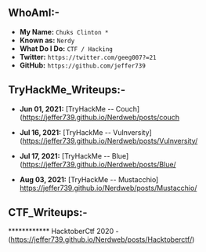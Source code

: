 
## WhoAmI:-


- **My Name:**    `Chuks Clinton *`
- **Known as:**   `Nerdy`
- **What Do I Do:**  `CTF / Hacking`
- **Twitter:**    `https://twitter.com/geeg007?=21`
- **GitHub:**     `https://github.com/jeffer739`


## **TryHackMe_Writeups:-**
- **Jun 01, 2021:** [TryHackMe -- Couch] (https://jeffer739.github.io/Nerdweb/posts/couch

- **Jul 16, 2021:** [TryHackMe -- Vulnversity] (https://jeffer739.github.io/Nerdweb/posts/Vulnversity/

- **Jul 17, 2021:** [TryHackMe -- Blue] (https://jeffer739.github.io/Nerdweb/posts/Blue/

- **Aug 03, 2021:** [TryHackMe -- Mustacchio] https://jeffer739.github.io/Nerdweb/posts/Mustacchio/


## **CTF_Writeups:-** 
************  HacktoberCtf 2020 - (https://jeffer739.github.io/Nerdweb/posts/Hacktoberctf/) 
